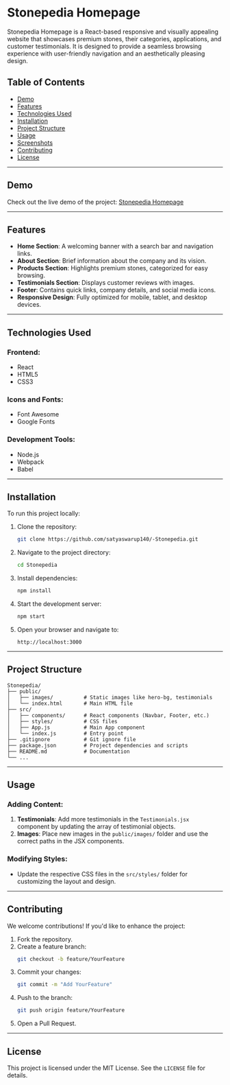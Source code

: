# Stonepedia Homepage

Stonepedia Homepage is a React-based responsive and visually appealing website that showcases premium stones, their categories, applications, and customer testimonials. It is designed to provide a seamless browsing experience with user-friendly navigation and an aesthetically pleasing design.

## Table of Contents
- [Demo](#demo)
- [Features](#features)
- [Technologies Used](#technologies-used)
- [Installation](#installation)
- [Project Structure](#project-structure)
- [Usage](#usage)
- [Screenshots](#screenshots)
- [Contributing](#contributing)
- [License](#license)

---

## Demo
Check out the live demo of the project:
[Stonepedia Homepage](https://github.com/satyaswarup140/-Stonepedia.git)

---

## Features
- **Home Section**: A welcoming banner with a search bar and navigation links.
- **About Section**: Brief information about the company and its vision.
- **Products Section**: Highlights premium stones, categorized for easy browsing.
- **Testimonials Section**: Displays customer reviews with images.
- **Footer**: Contains quick links, company details, and social media icons.
- **Responsive Design**: Fully optimized for mobile, tablet, and desktop devices.

---

## Technologies Used

### Frontend:
- React
- HTML5
- CSS3

### Icons and Fonts:
- Font Awesome
- Google Fonts

### Development Tools:
- Node.js
- Webpack
- Babel

---

## Installation
To run this project locally:

1. Clone the repository:
    ```bash
    git clone https://github.com/satyaswarup140/-Stonepedia.git
    ```

2. Navigate to the project directory:
    ```bash
    cd Stonepedia
    ```

3. Install dependencies:
    ```bash
    npm install
    ```

4. Start the development server:
    ```bash
    npm start
    ```

5. Open your browser and navigate to:
    ```
    http://localhost:3000
    ```

---

## Project Structure
```
Stonepedia/
├── public/
│   ├── images/          # Static images like hero-bg, testimonials
│   └── index.html       # Main HTML file
├── src/
│   ├── components/      # React components (Navbar, Footer, etc.)
│   ├── styles/          # CSS files
│   ├── App.js           # Main App component
│   └── index.js         # Entry point
├── .gitignore           # Git ignore file
├── package.json         # Project dependencies and scripts
├── README.md            # Documentation
└── ...
```

---

## Usage

### Adding Content:
1. **Testimonials**: Add more testimonials in the `Testimonials.jsx` component by updating the array of testimonial objects.
2. **Images**: Place new images in the `public/images/` folder and use the correct paths in the JSX components.

### Modifying Styles:
- Update the respective CSS files in the `src/styles/` folder for customizing the layout and design.

---

## Contributing
We welcome contributions! If you'd like to enhance the project:

1. Fork the repository.
2. Create a feature branch:
    ```bash
    git checkout -b feature/YourFeature
    ```
3. Commit your changes:
    ```bash
    git commit -m "Add YourFeature"
    ```
4. Push to the branch:
    ```bash
    git push origin feature/YourFeature
    ```
5. Open a Pull Request.

---

## License
This project is licensed under the MIT License. See the `LICENSE` file for details.

